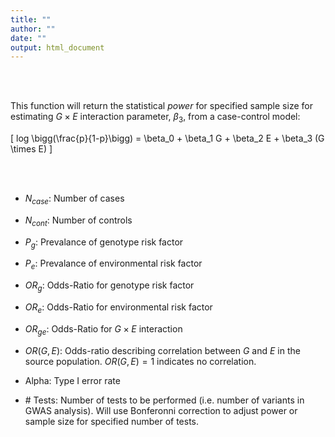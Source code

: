 ```yaml
---
title: ""
author: ""
date: ""
output: html_document
---
```



<br>
<br>

This function will return the statistical *power* for specified sample size for estimating $G \times E$ interaction  parameter, $\beta_3$, from a case-control model:

\[ log \bigg(\frac{p}{1-p}\bigg) = \beta_0 + \beta_1 G + \beta_2 E + \beta_3 (G \times E) \]


<br>
<br>

- $N_{case}$: Number of cases
- $N_{cont}$: Number of controls

- $P_g$: Prevalance of genotype risk factor
- $P_e$: Prevalance of environmental risk factor
- $OR_g$: Odds-Ratio for genotype risk factor
- $OR_e$: Odds-Ratio for environmental risk factor
- $OR_{ge}$: Odds-Ratio for $G \times E$ interaction
- $OR(G,E)$: Odds-ratio describing correlation between $G$ and $E$ in the source population. $OR(G,E)=1$ indicates no correlation.
- Alpha: Type I error rate
- \# Tests: Number of tests to be performed (i.e. number of variants in GWAS analysis). Will use Bonferonni correction to adjust power or sample size for specified number of tests.
